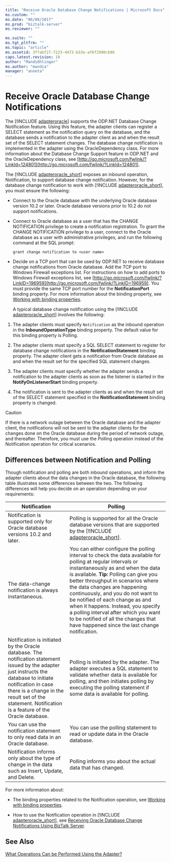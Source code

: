 ```yaml
---
title: "Receive Oracle Database Change Notifications | Microsoft Docs"
ms.custom: ""
ms.date: "06/08/2017"
ms.prod: "biztalk-server"
ms.reviewer: ""

ms.suite: ""
ms.tgt_pltfrm: ""
ms.topic: "article"
ms.assetid: 3ffabf27-7223-4473-b33e-af6f2990cb96
caps.latest.revision: 10
author: "MandiOhlinger"
ms.author: "mandia"
manager: "anneta"
---
```

# Receive Oracle Database Change Notifications
The [!INCLUDE [adapteroracle](../../includes/adapteroracle-md.md)] supports the ODP.NET Database Change Notification feature. Using this feature, the adapter clients can register a SELECT statement as the notification query on the database, and the database sends a notification to the adapter client as and when the result set of the SELECT statement changes. The database change notification is implemented in the adapter using the OracleDependency class. For more information about the Database Change Support feature in ODP.NET and the OracleDependency class, see [http://go.microsoft.com/fwlink/?LinkId=124801](http://go.microsoft.com/fwlink/?LinkId=124801).  

 The [!INCLUDE [adapteroracle_short](../../includes/adapteroracle-short-md.md)] exposes an inbound operation, Notification, to support database change notification. However, for the database change notification to work with [!INCLUDE [adapteroracle_short](../../includes/adapteroracle-short-md.md)], you must ensure the following:  

- Connect to the Oracle database with the underlying Oracle database version 10.2 or later. Oracle database versions prior to 10.2 do not support notifications.  

- Connect to Oracle database as a user that has the CHANGE NOTIFICATION privilege to create a notification registration. To grant the CHANGE NOTIFICATION privilege to a user, connect to the Oracle database as a user with administrative privileges, and run the following command at the SQL prompt:  

  ```  
  grant change notification to <user name>  
  ```  

- Decide on a TCP port that can be used by ODP.NET to receive database change notifications from Oracle database. Add the TCP port to Windows Firewall exceptions list. For instructions on how to add ports to Windows Firewall exceptions list, see [http://go.microsoft.com/fwlink/?LinkID=196959](http://go.microsoft.com/fwlink/?LinkID=196959). You must provide the same TCP port number for the **NotificationPort** binding property. For more information about the binding property, see [Working with binding properties](https://msdn.microsoft.com/library/dd788467.aspx).  

  A typical database change notification using the [!INCLUDE [adapteroracle_short](../../includes/adapteroracle-short-md.md)] involves the following:  

1.  The adapter clients must specify `Notification` as the inbound operation in the **InboundOperationType** binding property. The default value for this binding property is Polling.  

2.  The adapter clients must specify a SQL SELECT statement to register for database change notifications in the **NotificationStatement** binding property. The adapter client gets a notification from Oracle database as and when the result set for the specified SQL statement changes.  

3.  The adapter clients must specify whether the adapter sends a notification to the adapter clients as soon as the listener is started in the **NotifyOnListenerStart** binding property.  

4.  The notification is sent to the adapter clients as and when the result set of the SELECT statement specified in the **NotificationStatement** binding property is changed.  

> [!CAUTION]
>  If there is a network outage between the Oracle database and the adapter client, the notifications will not be sent to the adapter clients for the changes done on the Oracle database during the period of network outage, and thereafter. Therefore, you must use the Polling operation instead of the Notification operation for critical scenarios.  

## Differences between Notification and Polling  
 Though notification and polling are both inbound operations, and inform the adapter clients about the data changes in the Oracle database, the following table illustrates some differences between the two. The following differences will help you decide on an operation depending on your requirements:  


|                                                                                                                              Notification                                                                                                                               |                                                                                                                                                                                                                                                            Polling                                                                                                                                                                                                                                                             |
|-------------------------------------------------------------------------------------------------------------------------------------------------------------------------------------------------------------------------------------------------------------------------|--------------------------------------------------------------------------------------------------------------------------------------------------------------------------------------------------------------------------------------------------------------------------------------------------------------------------------------------------------------------------------------------------------------------------------------------------------------------------------------------------------------------------------|
|                                                                                               Notification is supported only for Oracle database versions 10.2 and later.                                                                                               |                                                                                                                                                                                Polling is supported for all the Oracle database versions that are supported by the [!INCLUDE [adapteroracle_short](../../includes/adapteroracle-short-md.md)].                                                                                                                                                                                 |
|                                                                                                          The data-change notification is always instantaneous.                                                                                                          | You can either configure the polling interval to check the data available for polling at regular intervals or instantaneously as and when the data is available. <strong>Tip:</strong>  Polling can give you better throughput in scenarios where the data changes are happening continuously, and you do not want to be notified of each change as and when it happens. Instead, you specify a polling interval after which you want to be notified of all the changes that have happened since the last change notification. |
| Notification is initiated by the Oracle database. The notification statement issued by the adapter just instructs the database to initiate notification in case there is a change in the result set of the statement. Notification is a feature of the Oracle database. |                                                                                                                                               Polling is initiated by the adapter. The adapter executes a SQL statement to validate whether data is available for polling, and then initiates polling by executing the polling statement if some data is available for polling.                                                                                                                                                |
|                                                                                             You can use the notification statement to only read data in an Oracle database.                                                                                             |                                                                                                                                                                                                                        You can use the polling statement to read or update data in the Oracle database.                                                                                                                                                                                                                        |
|                                                                                   Notification informs only about the type of change in the data such as Insert, Update, and Delete.                                                                                    |                                                                                                                                                                                                                                  Polling informs you about the actual data that has changed.                                                                                                                                                                                                                                   |

 For more information about:  

- The binding properties related to the Notification operation, see [Working with binding properties](https://msdn.microsoft.com/library/dd788467.aspx).  

- How to use the Notification operation in [!INCLUDE [adapteroracle_short](../../includes/adapteroracle-short-md.md)], see [Receiving Oracle Database Change Notifications Using BizTalk Server](../../adapters-and-accelerators/adapter-oracle-database/receive-oracle-database-change-notifications-using-biztalk-server.md).  

## See Also  
 [What Operations Can be Performed Using the Adapter?](https://msdn.microsoft.com/library/cc185219(v=bts.10).aspx)